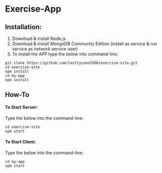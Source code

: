 # Exercise-App

## Installation:
1) Download & install Node.js
2) Download & install MongoDB Community Edition (install as service & run service as network service user)
3) To install the APP type the below into command-line:
```
git clone https://github.com/lasttycoon2506/exercise-site.git
cd exercise-site
npm install
cd my-app
npm install

```
## How-To
  #### To Start Server:
  Type the below into the command-line:
  ```
  cd exercise-site
  npm start
  ```

  #### To Start Client:
  Type the below into the command-line:
  ```
  cd my-app
  npm start
  ```
